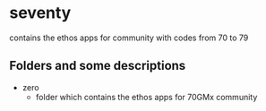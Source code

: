 # seventy

contains the ethos apps for community with codes from 70 to 79

## Folders and some descriptions

- zero
    - folder which contains the ethos apps for 70GMx community 